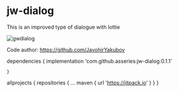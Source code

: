 # jw-dialog
This is an improved type of dialogue with lottie

![gwdialog](https://user-images.githubusercontent.com/98321734/150848045-497f435b-8e98-4cee-9baa-8a0992448d1b.gif)


Code author: https://github.com/JavohirYakubov

dependencies {
	        implementation 'com.github.asseries:jw-dialog:0.1.1'
	
	}
  
  
  allprojects {
		repositories {
			...
			maven { url 'https://jitpack.io' }
		}
	}
